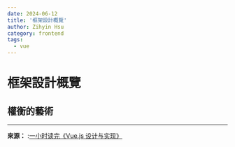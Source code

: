 ```yaml
---
date: 2024-06-12
title: '框架設計概覽'
author: Zihyin Hsu
category: frontend
tags:
  - vue
---
```


# 框架設計概覽

## 權衡的藝術

---

**來源：** :[一小时读完《Vue.js 设计与实现》](https://www.bilibili.com/video/BV1K24y1q7eJ/?spm_id_from=333.999.0.0&vd_source=bf9e31cbb04dcc9c09d7c5869df8ca09)
